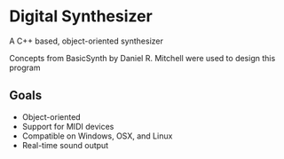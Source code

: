 # Digital Synthesizer
A C++ based, object-oriented synthesizer

Concepts from BasicSynth by Daniel R. Mitchell were used to design this program

## Goals
* Object-oriented
* Support for MIDI devices
* Compatible on Windows, OSX, and Linux
* Real-time sound output
